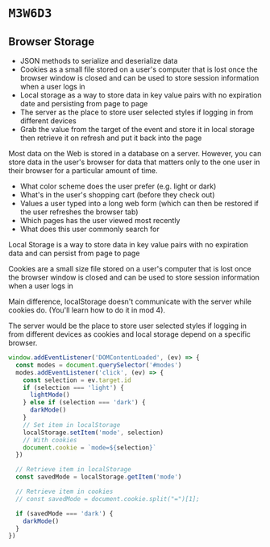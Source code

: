 # `M3W6D3`

## Browser Storage

- JSON methods to serialize and deserialize data
- Cookies as a small file stored on a user's computer that is lost once the browser window is closed and can be used to store session information when a user logs in
- Local storage as a way to store data in key value pairs with no expiration date and persisting from page to page
- The server as the place to store user selected styles if logging in from different devices
- Grab the value from the target of the event and store it in local storage then retrieve it on refresh and put it back into the page

Most data on the Web is stored in a database on a server. However,
you can store data in the user's browser for data that
matters only to the one user in their browser for a particular amount of
time.

- What color scheme does the user prefer (e.g. light or dark)
- What's in the user's shopping cart (before they check out)
- Values a user typed into a long web form (which can then be restored if the user refreshes the browser tab)
- Which pages has the user viewed most recently
- What does this user commonly search for

Local Storage is a way to store data in key value pairs with no
expiration data and can persist from page to page

Cookies are a small size file stored on a user's computer that is lost once the browser window is closed and can be used to store session information when a user logs in

Main difference, localStorage doesn't communicate with the server while cookies do. (You'll learn how to do it in mod 4).

The server would be the place to store user selected styles if logging in from different devices as cookies and local storage depend on a
specific browser.

```js
window.addEventListener('DOMContentLoaded', (ev) => {
  const modes = document.querySelector('#modes')
  modes.addEventListener('click', (ev) => {
    const selection = ev.target.id
    if (selection === 'light') {
      lightMode()
    } else if (selection === 'dark') {
      darkMode()
    }
    // Set item in localStorage
    localStorage.setItem('mode', selection)
    // With cookies
    document.cookie = `mode=${selection}`
  })

  // Retrieve item in localStorage
  const savedMode = localStorage.getItem('mode')

  // Retrieve item in cookies
  // const savedMode = document.cookie.split("=")[1];

  if (savedMode === 'dark') {
    darkMode()
  }
})
```
